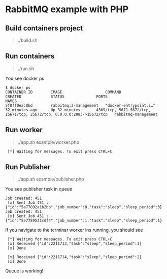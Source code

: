# RabbitMQ example with PHP

## Build containers project
 
> ./build.sh 

## Run containers
 
> ./run.sh

You see docker ps 

``` 
$ docker ps 
CONTAINER ID        IMAGE                   COMMAND                  CREATED             STATUS              PORTS                                                                    NAMES
5f8ff0eac8bd        rabbitmq:3-management   "docker-entrypoint.s…"   32 minutes ago      Up 32 minutes       4369/tcp, 5671-5672/tcp, 15671/tcp, 25672/tcp, 0.0.0.0:2083->15672/tcp   rabbitmq-management
```

## Run worker

> ./app.sh example/worker.php
 
```   
 [*] Waiting for messages. To exit press CTRL+C
```

## Run Publisher

> ./app.sh example/publisher.php

You see publisher task in queue

```   
Job created: 451
 [x] Sent Job 451 : {"id":"5e77892a1b2bb","job_number":0,"task":"sleep","sleep_period":3}
Job created: 451
 [x] Sent Job 451 : {"id":"5e7789531cdf4","job_number":1,"task":"sleep","sleep_period":1}
```

If you navigate to the terminar worker ins running, you should see

```   
 [*] Waiting for messages. To exit press CTRL+C
 [x] Received {"id":2211713,"task":"sleep","sleep_period":1}
 [x] Done

 [x] Received {"id":2211714,"task":"sleep","sleep_period":2}
 [x] Done
```

Queue is working!